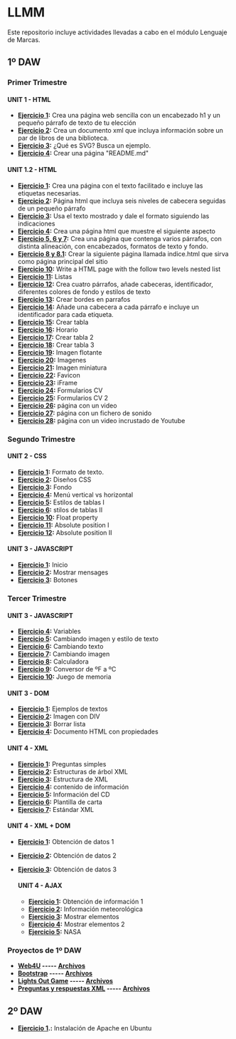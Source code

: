 # LLMM
Este repositorio incluye actividades llevadas a cabo en el módulo Lenguaje de Marcas.

## 1º DAW

### Primer Trimestre

#### UNIT 1 - HTML
- **[Ejercicio 1](https://github.com/Fran0rtiz/LLMM-DAW/blob/main/1%C2%BADAW/Tema%201/Ejercicio%201/Ejercicio%201.html):** Crea una página web sencilla con un encabezado h1 y un pequeño párrafo de texto de tu elección 
- **[Ejercicio 2](https://github.com/Fran0rtiz/LLMM-DAW/blob/main/1%C2%BADAW/Tema%201/Ejercicio%202/Ejercicio%202.html):** Crea un documento xml que incluya información sobre un par de libros de una biblioteca.
- **[Ejercicio 3](https://github.com/Fran0rtiz/LLMM-DAW/blob/main/1%C2%BADAW/Tema%201/Ejercicio%203/Ejercicio%203.html):** ¿Qué es SVG? Busca un ejemplo.
- **[Ejercicio 4](https://github.com/Fran0rtiz/LLMM-DAW/blob/main/1%C2%BADAW/Tema%201/Ejercicio%204/README.md):** Crear una página "README.md"

#### UNIT 1.2 - HTML
- **[Ejercicio 1](https://github.com/Fran0rtiz/LLMM-DAW/blob/main/1%C2%BADAW/Tema%202/Ejercicio%201/EJERCICIO%20HTML-1.html):** Crea una página con el texto facilitado e incluye las etiquetas necesarias.
- **[Ejercicio 2](https://github.com/Fran0rtiz/LLMM-DAW/blob/main/1%C2%BADAW/Tema%202/Ejercicio%202/Actividad%20HTML-2.html):** Página html que incluya seis niveles de cabecera seguidas de un pequeño párrafo
- **[Ejercicio 3](https://github.com/Fran0rtiz/LLMM-DAW/blob/main/1%C2%BADAW/Tema%202/Ejercicio%203/Actividad%20HTML-3.html):** Usa el texto mostrado y dale el formato siguiendo las indicaciones
- **[Ejercicio 4](https://github.com/Fran0rtiz/LLMM-DAW/blob/main/1%C2%BADAW/Tema%202/Ejercicio%204/Actividad%20HTML-4.html):** Crea una página html que muestre el siguiente aspecto
- **[Ejercicio 5, 6 y 7](https://github.com/Fran0rtiz/LLMM-DAW/blob/main/1%C2%BADAW/Tema%202/Ejercicio%205%2C%206%20y%207/Ejercicio%20HTML-5%2C%206%20y%207.html):** Crea una página que contenga varios párrafos, con distinta alineación, con encabezados,
  formatos de texto y fondo.
- **[Ejercicio 8 y 8.1](https://github.com/Fran0rtiz/LLMM-DAW/blob/main/1%C2%BADAW/Tema%202/Ejercicio%208%20y%208.1/Ejercicio%20HTML-8.html):** Crear la siguiente página llamada indice.html que sirva como página principal del sitio
- **[Ejercicio 10](https://github.com/Fran0rtiz/LLMM-DAW/blob/main/1%C2%BADAW/Tema%202/Ejercicio%2010/Ejercicio%20HTML-10.html):** Write a HTML page with the follow two levels nested list 
- **[Ejercicio 11](https://github.com/Fran0rtiz/LLMM-DAW/blob/main/1%C2%BADAW/Tema%202/Ejercicio%2011/Ejercicio%20HTML-11.html):** Listas
- **[Ejercicio 12](https://github.com/Fran0rtiz/LLMM-DAW/blob/main/1%C2%BADAW/Tema%202/Ejercicio%2012/Ejercicio%2012.html):** Crea cuatro párrafos, añade cabeceras, identificador, diferentes colores de fondo y estilos de texto
- **[Ejercicio 13](https://github.com/Fran0rtiz/LLMM-DAW/blob/main/1%C2%BADAW/Tema%202/Ejercicio%2013/Ejercicio%20HTML-13.html):** Crear bordes en parrafos
- **[Ejercicio 14](https://github.com/Fran0rtiz/LLMM-DAW/blob/main/1%C2%BADAW/Tema%202/Ejercicio%2014/Ejercicio%2014.html):** Añade una cabecera a cada párrafo e incluye un identificador para cada etiqueta.
- **[Ejercicio 15](https://github.com/Fran0rtiz/LLMM-DAW/blob/main/1%C2%BADAW/Tema%202/Ejercicio%2015/Ejercicio%2015.html):** Crear tabla
- **[Ejercicio 16](https://github.com/Fran0rtiz/LLMM-DAW/blob/main/1%C2%BADAW/Tema%202/Ejercicio%2016/Ejercicio%2016.html):** Horario
- **[Ejercicio 17](https://github.com/Fran0rtiz/LLMM-DAW/blob/main/1%C2%BADAW/Tema%202/Ejercicio%2017/Ejercicio%2017.html):** Crear tabla 2
- **[Ejercicio 18](https://github.com/Fran0rtiz/LLMM-DAW/blob/main/1%C2%BADAW/Tema%202/Ejercicio%2018/Ejercicio%2018.html):** Crear tabla 3
- **[Ejercicio 19](https://github.com/Fran0rtiz/LLMM-DAW/blob/main/1%C2%BADAW/Tema%202/Ejercicio%2019/Ejercicio%2019.html):** Imagen flotante
- **[Ejercicio 20](https://github.com/Fran0rtiz/LLMM-DAW/blob/main/1%C2%BADAW/Tema%202/Ejercicio%2020/Ejercicio%2020.html):** Imagenes
- **[Ejercicio 21](https://github.com/Fran0rtiz/LLMM-DAW/blob/main/1%C2%BADAW/Tema%202/Ejercicio%2021/Ejercicio%2021.html):** Imagen miniatura
- **[Ejercicio 22](https://github.com/Fran0rtiz/LLMM-DAW/blob/main/1%C2%BADAW/Tema%202/Ejercicio%2022/Ejercicio%2022.html):** Favicon
- **[Ejercicio 23](https://github.com/Fran0rtiz/LLMM-DAW/blob/main/1%C2%BADAW/Tema%202/Ejercicio%2023/Ejercicio%2023.html):** iFrame
- **[Ejercicio 24](https://github.com/Fran0rtiz/LLMM-DAW/blob/main/1%C2%BADAW/Tema%202/Ejercicio%2024/Ejercicio%2024.html):** Formularios CV
- **[Ejercicio 25](https://github.com/Fran0rtiz/LLMM-DAW/blob/main/1%C2%BADAW/Tema%202/Ejercicio%2025/Ejercicio%2025.html):** Formularios CV 2
- **[Ejercicio 26](https://github.com/Fran0rtiz/LLMM-DAW/blob/main/1%C2%BADAW/Tema%202/Ejercicio%2026/Ejercicio%2026.html):** página con un video
- **[Ejercicio 27](https://github.com/Fran0rtiz/LLMM-DAW/blob/main/1%C2%BADAW/Tema%202/Ejercicio%2027/Ejercicio%2027.html):** página con un fichero de sonido
- **[Ejercicio 28](https://github.com/Fran0rtiz/LLMM-DAW/blob/main/1%C2%BADAW/Tema%202/Ejercicio%2028/Ejercicio%2028.html):** página con un video incrustado de Youtube


### Segundo Trimestre

#### UNIT 2 - CSS
- **[Ejercicio 1](https://github.com/Fran0rtiz/LLMM-DAW/blob/main/1%C2%BADAW/UNIT%202%20-%20CSS/Ejercicio%201/Curriculum.html):** Formato de texto.
- **[Ejercicio 2](https://github.com/Fran0rtiz/LLMM-DAW/blob/main/1%C2%BADAW/UNIT%202%20-%20CSS/Ejercicio%202/poe.html):** Diseños CSS
- **[Ejercicio 3](https://github.com/Fran0rtiz/LLMM-DAW/tree/main/1%C2%BADAW/UNIT%202%20-%20CSS/Ejercicio%203):** Fondo
- **[Ejercicio 4](https://github.com/Fran0rtiz/LLMM-DAW/tree/main/1%C2%BADAW/UNIT%202%20-%20CSS/Ejercicio%204):** Menú vertical vs horizontal
- **[Ejercicio 5](https://github.com/Fran0rtiz/LLMM-DAW/tree/main/1%C2%BADAW/UNIT%202%20-%20CSS/Ejercicio%205):** Estilos de tablas I
- **[Ejercicio 6](https://github.com/Fran0rtiz/LLMM-DAW/tree/main/1%C2%BADAW/UNIT%202%20-%20CSS/Ejercicio%206):** stilos de tablas II
- **[Ejercicio 10](https://github.com/Fran0rtiz/LLMM-DAW/blob/main/1%C2%BADAW/UNIT%202%20-%20CSS/Ejercicio%2010/Ejercicio%2010.html):** Float property
- **[Ejercicio 11](https://github.com/Fran0rtiz/LLMM-DAW/blob/main/1%C2%BADAW/UNIT%202%20-%20CSS/Ejercicio%2011/Ejercicio%2011.html):** Absolute position I
- **[Ejercicio 12](https://github.com/Fran0rtiz/LLMM-DAW/blob/main/1%C2%BADAW/UNIT%202%20-%20CSS/Ejercicio%2012/Ejercicio%2012.html):**  Absolute position II

#### UNIT 3 - JAVASCRIPT
- **[Ejercicio 1](https://github.com/Fran0rtiz/LLMM-DAW/blob/main/1%C2%BADAW/UNIT%203%20-%20JAVASCRIPT/Ejercicio%201/Ejercicio%201.html):** Inicio
- **[Ejercicio 2](https://github.com/Fran0rtiz/LLMM-DAW/blob/main/1%C2%BADAW/UNIT%203%20-%20JAVASCRIPT/Ejercicio%202/Ejercicio%202.html):** Mostrar mensages
- **[Ejercicio 3](https://github.com/Fran0rtiz/LLMM-DAW/blob/main/1%C2%BADAW/UNIT%203%20-%20JAVASCRIPT/Ejercicio%203%20Botones/Ejercicio3.html):** Botones


### Tercer Trimestre

#### UNIT 3 - JAVASCRIPT
- **[Ejercicio 4](https://github.com/Fran0rtiz/LLMM-DAW/blob/main/1%C2%BADAW/UNIT%203%20-%20JAVASCRIPT/Ejercicio%204/Ejercicio%204.html):** Variables
- **[Ejercicio 5](https://github.com/Fran0rtiz/LLMM-DAW/blob/main/1%C2%BADAW/UNIT%203%20-%20JAVASCRIPT/Ejercicio%205/Ejercicio%205.html):** Cambiando imagen y estilo de texto
- **[Ejercicio 6](https://github.com/Fran0rtiz/LLMM-DAW/blob/main/1%C2%BADAW/UNIT%203%20-%20JAVASCRIPT/Ejercicio%206/Ejercicio%206.html):** Cambiando texto
- **[Ejercicio 7](https://github.com/Fran0rtiz/LLMM-DAW/blob/main/1%C2%BADAW/UNIT%203%20-%20JAVASCRIPT/Ejercicio%207/Ejercicio%207.html):** Cambiando imagen
- **[Ejercicio 8](https://github.com/Fran0rtiz/LLMM-DAW/blob/main/1%C2%BADAW/UNIT%203%20-%20JAVASCRIPT/Ejercicio%208/Ejercicio%208.html):** Calculadora
- **[Ejercicio 9](https://github.com/Fran0rtiz/LLMM-DAW/blob/main/1%C2%BADAW/UNIT%203%20-%20JAVASCRIPT/Ejercicio%209/Ejercicio%209.html):** Conversor de ºF a ºC
- **[Ejercicio 10](https://github.com/Fran0rtiz/LLMM-DAW/blob/main/1%C2%BADAW/UNIT%203%20-%20JAVASCRIPT/Ejercicio%210/Ejercicio%210.html):** Juego de memoria

#### UNIT 3 - DOM
- **[Ejercicio 1](https://github.com/Fran0rtiz/LLMM-DAW/blob/main/1%C2%BADAW/UNIT%203%20-%20DOM/Ejercicio%201/Ejercicio%201.html):** Ejemplos de textos
- **[Ejercicio 2](https://github.com/Fran0rtiz/LLMM-DAW/blob/main/1%C2%BADAW/UNIT%203%20-%20DOM/Ejercicio%202/Ejercicio%202.html):** Imagen con DIV
- **[Ejercicio 3](https://github.com/Fran0rtiz/LLMM-DAW/blob/main/1%C2%BADAW/UNIT%203%20-%20DOM/Ejercicio%203/Ejercicio%203.html):** Borrar lista
- **[Ejercicio 4](https://github.com/Fran0rtiz/LLMM-DAW/blob/main/1%C2%BADAW/UNIT%203%20-%20DOM/Ejercicio%204/Ejercicio%204.html):** Documento HTML con propiedades

#### UNIT 4 - XML
- **[Ejercicio 1](https://github.com/Fran0rtiz/LLMM-DAW/blob/main/1%C2%BADAW/UNIT%204%20-%20XML/Ejercicio%201/Ejercicio%201.html):** Preguntas simples
- **[Ejercicio 2](https://github.com/Fran0rtiz/LLMM-DAW/blob/main/1%C2%BADAW/UNIT%204%20-%20XML/Ejercicio%202/Ejercicio%202.html):** Estructuras de árbol XML
- **[Ejercicio 3](https://github.com/Fran0rtiz/LLMM-DAW/blob/main/1%C2%BADAW/UNIT%204%20-%20XML/Ejercicio%203/Ejercicio%203.html):** Estructura de XML
- **[Ejercicio 4](https://github.com/Fran0rtiz/LLMM-DAW/blob/main/1%C2%BADAW/UNIT%204%20-%20XML/Ejercicio%204/Ejercicio%204.html):** contenido de información
- **[Ejercicio 5](https://github.com/Fran0rtiz/LLMM-DAW/blob/main/1%C2%BADAW/UNIT%204%20-%20XML/Ejercicio%205/Ejercicio%205.html):** Información del CD
- **[Ejercicio 6](https://github.com/Fran0rtiz/LLMM-DAW/blob/main/1%C2%BADAW/UNIT%204%20-%20XML/Ejercicio%206/Ejercicio%206.html):** Plantilla de carta
- **[Ejercicio 7](https://github.com/Fran0rtiz/LLMM-DAW/blob/main/1%C2%BADAW/UNIT%204%20-%20XML/Ejercicio%207/Ejercicio%207.html):** Estándar XML

#### UNIT 4 - XML + DOM
- **[Ejercicio 1](https://github.com/Fran0rtiz/LLMM-DAW/blob/main/1%C2%BADAW/UNIT%204%20-%20XML%20%2B%20DOM/Ejercicio%201/Ejercicio%201.html):** Obtención de datos 1
- **[Ejercicio 2](https://github.com/Fran0rtiz/LLMM-DAW/blob/main/1%C2%BADAW/UNIT%204%20-%20XML%20%2B%20DOM/Ejercicio%202/Ejercicio%202.html):** Obtención de datos 2
- **[Ejercicio 3](https://github.com/Fran0rtiz/LLMM-DAW/blob/main/1%C2%BADAW/UNIT%204%20-%20XML%20%2B%20DOM/Ejercicio%203/Ejercicio%203.html):** Obtención de datos 3

  #### UNIT 4 - AJAX
  - **[Ejercicio 1](https://github.com/Fran0rtiz/LLMM-DAW/blob/main/1%C2%BADAW/UNIT%204%20-%20AJAX/Ejercicio%201/Ejercicio%201.html):** Obtención de información 1
  - **[Ejercicio 2](https://github.com/Fran0rtiz/LLMM-DAW/tree/main/1%C2%BADAW/UNIT%204%20-%20AJAX/Ejercicio%202):** Información meteorológica
  - **[Ejercicio 3](https://github.com/Fran0rtiz/LLMM-DAW/blob/main/1%C2%BADAW/UNIT%204%20-%20AJAX/Ejercicio%203/Ejercicio%203.html):** Mostrar elementos
  - **[Ejercicio 4](https://github.com/Fran0rtiz/LLMM-DAW/blob/main/1%C2%BADAW/UNIT%204%20-%20AJAX/Ejercicio%204/Ejercicio%204.html):** Mostrar elementos 2
  - **[Ejercicio 5](https://github.com/Fran0rtiz/LLMM-DAW/blob/main/1%C2%BADAW/UNIT%204%20-%20AJAX/Ejercicio%205/Ejercicio%205.html):** NASA  
  
### Proyectos de 1º DAW
- **[Web4U](https://fran0rtiz.github.io/Web4U/) ----- [Archivos](https://github.com/Fran0rtiz/Web4U)**  
- **[Bootstrap](https://fran0rtiz.github.io/bootstrap/) ----- [Archivos](https://github.com/Fran0rtiz/bootstrap)**
- **[Lights Out Game](https://fran0rtiz.github.io/Lights-Out-Game/) ----- [Archivos](https://github.com/Fran0rtiz/Lights-Out-Game)**
- **[Preguntas y respuestas XML](https://fran0rtiz.github.io/Proyecto-XML/) ----- [Archivos](https://github.com/Fran0rtiz/Proyecto-XML)**


## 2º DAW
- **[Ejercicio 1](https://github.com/Fran0rtiz/LLMM-DAW/blob/main/2%C2%BADAW/1%20Trimestre/Actividades/Instalaci%C3%B3n%20de%20apache.pdf).:** Instalación de Apache en Ubuntu

